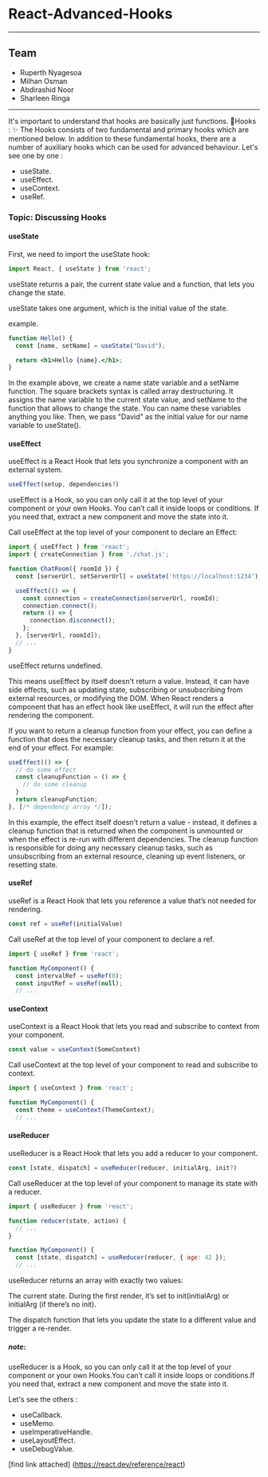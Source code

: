 # React-Advanced-Hooks

---

## Team

- Ruperth Nyagesoa
- Milhan Osman
- Abdirashid Noor
- Sharleen Ringa

---
It's important to understand that hooks are basically just functions.
💎Hooks : ✨ The Hooks consists of two fundamental and primary hooks which are mentioned below.
In addition to these fundamental hooks, there are a number of auxiliary hooks which can be used for advanced behaviour.
Let's see one by one : 
- useState.
- useEffect. 
- useContext.
- useRef. 

### Topic: Discussing Hooks
#### useState

First, we need to import the useState hook:

```jsx
import React, { useState } from 'react'; 
```
useState returns a pair, the current state value and a function, that lets you change the state.

useState takes one argument, which is the initial value of the state.

example.

```jsx
function Hello() {
  const [name, setName] = useState("David");

  return <h1>Hello {name}.</h1>;
}
```
In the example above, we create a name state variable and a setName function. The square brackets syntax is called array destructuring. It assigns the name variable to the current state value, and setName to the function that allows to change the state. You can name these variables anything you like.
Then, we pass "David" as the initial value for our name variable to useState().

#### useEffect
useEffect is a React Hook that lets you synchronize a component with an external system.


```jsx
useEffect(setup, dependencies?)
```
useEffect is a Hook, so you can only call it at the top level of your component or your own Hooks. You can’t call it inside loops or conditions. If you need that, extract a new component and move the state into it.

Call useEffect at the top level of your component to declare an Effect:

```jsx
import { useEffect } from 'react';
import { createConnection } from './chat.js';

function ChatRoom({ roomId }) {
  const [serverUrl, setServerUrl] = useState('https://localhost:1234');

  useEffect(() => {
    const connection = createConnection(serverUrl, roomId);
    connection.connect();
    return () => {
      connection.disconnect();
    };
  }, [serverUrl, roomId]);
  // ...
}
```
useEffect returns undefined.

This means useEffect by itself doesn't return a value. Instead, it can have side effects, such as updating state, subscribing or unsubscribing from external resources, or modifying the DOM. When React renders a component that has an effect hook like useEffect, it will run the effect after rendering the component.

If you want to return a cleanup function from your effect, you can define a function that does the necessary cleanup tasks, and then return it at the end of your effect. For example:

```jsx
useEffect(() => {
  // do some effect
  const cleanupFunction = () => {
    // do some cleanup
  }
  return cleanupFunction;
}, [/* dependency array */]);
```
In this example, the effect itself doesn't return a value - instead, it defines a cleanup function that is returned when the component is unmounted or when the effect is re-run with different dependencies. The cleanup function is responsible for doing any necessary cleanup tasks, such as unsubscribing from an external resource, cleaning up event listeners, or resetting state.

#### useRef
useRef is a React Hook that lets you reference a value that’s not needed for rendering.

```jsx
const ref = useRef(initialValue)
```
Call useRef at the top level of your component to declare a ref.

```jsx
import { useRef } from 'react';

function MyComponent() {
  const intervalRef = useRef(0);
  const inputRef = useRef(null);
  // ...
```
#### useContext
useContext is a React Hook that lets you read and subscribe to context from your component.

```jsx
const value = useContext(SomeContext)
``` 

Call useContext at the top level of your component to read and subscribe to context.

```jsx
import { useContext } from 'react';

function MyComponent() {
  const theme = useContext(ThemeContext);
  // ...
```
#### useReducer

useReducer is a React Hook that lets you add a reducer to your component.

```jsx
const [state, dispatch] = useReducer(reducer, initialArg, init?)
```
 
Call useReducer at the top level of your component to manage its state with a reducer.

```jsx
import { useReducer } from 'react';

function reducer(state, action) {
  // ...
}

function MyComponent() {
  const [state, dispatch] = useReducer(reducer, { age: 42 });
  // ...
```
useReducer returns an array with exactly two values:

The current state. During the first render, it’s set to init(initialArg) or initialArg (if there’s no init).

The dispatch function that lets you update the state to a different value and trigger a re-render.

##### note:
useReducer is a Hook, so you can only call it at the top level of your component or your own Hooks.You can’t call it inside loops or conditions.If you need that, extract a new component and move the state into it.

Let's see the others : 
- useCallback.
- useMemo. 
- useImperativeHandle. 
- useLayoutEffect. 
- useDebugValue.

[find link attached] (https://react.dev/reference/react)
